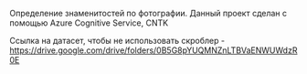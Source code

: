 Определение знаменитостей по фотографии. Данный проект сделан с помощью Azure Cognitive Service, CNTK

Ссылка на датасет, чтобы не использовать скроблер - https://drive.google.com/drive/folders/0B5G8pYUQMNZnLTBVaENWUWdzR0E
